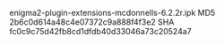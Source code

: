 enigma2-plugin-extensions-mcdonnells-6.2.2r.ipk
MD5 2b6c0d614a48c4e07372c9a888f4f3e2
SHA fc0c9c75d42fb8cd1dfdb40d33046a73c20524a7

